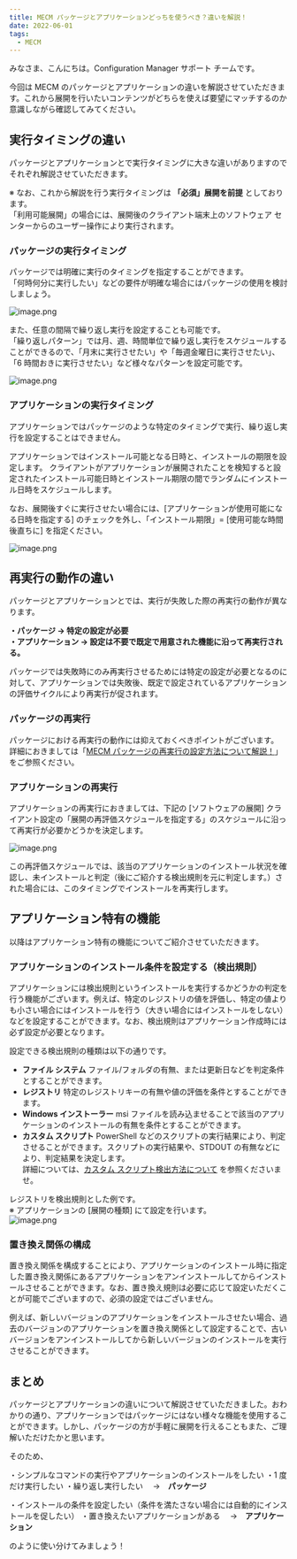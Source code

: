 ```yaml
---
title: MECM パッケージとアプリケーションどっちを使うべき？違いを解説！
date: 2022-06-01
tags:
  - MECM
---
```


みなさま、こんにちは。Configuration Manager サポート チームです。  

今回は MECM のパッケージとアプリケーションの違いを解説させていただきます。これから展開を行いたいコンテンツがどちらを使えば要望にマッチするのか意識しながら確認してみてください。  

## 実行タイミングの違い

パッケージとアプリケーションとで実行タイミングに大きな違いがありますのでそれぞれ解説させていただきます。  

※ なお、これから解説を行う実行タイミングは **「必須」展開を前提** としております。  
「利用可能展開」の場合には、展開後のクライアント端末上のソフトウェア センターからのユーザー操作により実行されます。  

### パッケージの実行タイミング

パッケージでは明確に実行のタイミングを指定することができます。  
「何時何分に実行したい」などの要件が明確な場合にはパッケージの使用を検討しましょう。  

![image.png](./20220601_01/20220601_01_01.png)

また、任意の間隔で繰り返し実行を設定することも可能です。  
「繰り返しパターン」では月、週、時間単位で繰り返し実行をスケジュールすることができるので、「月末に実行させたい」や「毎週金曜日に実行させたい」、「6 時間おきに実行させたい」など様々なパターンを設定可能です。  

![image.png](./20220601_01/20220601_01_02.png)

### アプリケーションの実行タイミング

アプリケーションではパッケージのような特定のタイミングで実行、繰り返し実行を設定することはできません。  

アプリケーションではインストール可能となる日時と、インストールの期限を設定します。
クライアントがアプリケーションが展開されたことを検知すると設定されたインストール可能日時とインストール期限の間でランダムにインストール日時をスケジュールします。  

なお、展開後すぐに実行させたい場合には、[アプリケーションが使用可能になる日時を指定する] のチェックを外し、「インストール期限」= [使用可能な時間後直ちに] を指定ください。

![image.png](./20220601_01/20220601_01_04.png)

## 再実行の動作の違い

パッケージとアプリケーションとでは、実行が失敗した際の再実行の動作が異なります。  

**・パッケージ → 特定の設定が必要**  
**・アプリケーション → 設定は不要で既定で用意された機能に沿って再実行される。**  

パッケージでは失敗時にのみ再実行させるためには特定の設定が必要となるのに対して、アプリケーションでは失敗後、既定で設定されているアプリケーションの評価サイクルにより再実行が促されます。  

### パッケージの再実行

パッケージにおける再実行の動作には抑えておくべきポイントがございます。
詳細におきましては「[MECM パッケージの再実行の設定方法について解説！](https://jpmem.github.io/blog/mecm/20220421_01/)」をご参照ください。  

### アプリケーションの再実行

アプリケーションの再実行におきましては、下記の [ソフトウェアの展開] クライアント設定の「展開の再評価スケジュールを指定する」のスケジュールに沿って再実行が必要かどうかを決定します。  

![image.png](./20220601_01/20220601_01_05.png)

この再評価スケジュールでは、該当のアプリケーションのインストール状況を確認し、未インストールと判定（後にご紹介する検出規則を元に判定します。）された場合には、このタイミングでインストールを再実行します。  

## アプリケーション特有の機能

以降はアプリケーション特有の機能についてご紹介させていただきます。  

### アプリケーションのインストール条件を設定する（検出規則）

アプリケーションには検出規則というインストールを実行するかどうかの判定を行う機能がございます。例えば、特定のレジストリの値を評価し、特定の値よりも小さい場合にはインストールを行う（大きい場合にはインストールをしない）などを設定することができます。なお、検出規則はアプリケーション作成時には必ず設定が必要となります。  

設定できる検出規則の種類は以下の通りです。  

- **ファイル システム**
ファイル/フォルダの有無、または更新日などを判定条件とすることができます。  
- **レジストリ**
特定のレジストリキーの有無や値の評価を条件とすることができます。  
- **Windows インストーラー**
msi ファイルを読み込ませることで該当のアプリケーションのインストールの有無を条件とすることができます。  
- **カスタム スクリプト**
PowerShell などのスクリプトの実行結果により、判定させることができます。スクリプトの実行結果や、STDOUT の有無などにより、判定結果を決定します。  
詳細については、[カスタム スクリプト検出方法について](https://docs.microsoft.com/ja-jp/mem/configmgr/apps/deploy-use/create-applications#about-custom-script-detection-methods) を参照くださいませ。  

レジストリを検出規則とした例です。  
※ アプリケーションの [展開の種類] にて設定を行います。  
![image.png](./20220601_01/20220601_01_06.png)  

### 置き換え関係の構成

置き換え関係を構成することにより、アプリケーションのインストール時に指定した置き換え関係にあるアプリケーションをアンインストールしてからインストールさせることができます。なお、置き換え規則は必要に応じて設定いただくことが可能でございますので、必須の設定ではございません。  

例えば、新しいバージョンのアプリケーションをインストールさせたい場合、過去のバージョンのアプリケーションを置き換え関係として設定することで、古いバージョンをアンインストールしてから新しいバージョンのインストールを実行させることができます。  

## まとめ

パッケージとアプリケーションの違いについて解説させていただきました。おわかりの通り、アプリケーションではパッケージにはない様々な機能を使用することができます。しかし、パッケージの方が手軽に展開を行えることもまた、ご理解いただけたかと思います。  

そのため、

・シンプルなコマンドの実行やアプリケーションのインストールをしたい
・1 度だけ実行したい
・繰り返し実行したい
　→　**パッケージ**

・インストールの条件を設定したい（条件を満たさない場合には自動的にインストールを促したい）
・置き換えたいアプリケーションがある
　→　**アプリケーション**

のように使い分けてみましょう！
